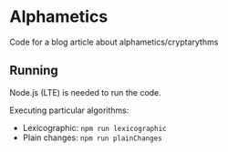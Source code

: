 # Alphametics

Code for a blog article about alphametics/cryptarythms

## Running

Node.js (LTE) is needed to run the code.

Executing particular algorithms:

- Lexicographic: `npm run lexicographic`
- Plain changes: `npm run plainChanges`
